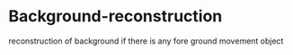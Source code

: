 # Background-reconstruction
reconstruction of background if there is any fore ground movement object
